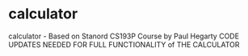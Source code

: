 # calculator
calculator - Based on Stanord CS193P Course by Paul Hegarty
CODE UPDATES NEEDED FOR FULL FUNCTIONALITY of THE CALCULATOR
